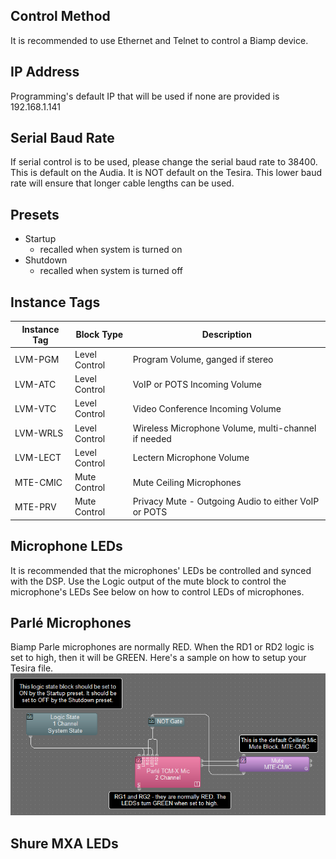 ## Control Method
It is recommended to use Ethernet and Telnet to control a Biamp device.

## IP Address
Programming's default IP that will be used if none are provided is 192.168.1.141

## Serial Baud Rate
If serial control is to be used, please change the serial baud rate to 38400. This is default on the Audia.
It is NOT default on the Tesira. This lower baud rate will ensure that longer cable lengths can be used.

## Presets
* Startup
  - recalled when system is turned on
* Shutdown
  - recalled when system is turned off

## Instance Tags
| Instance Tag | Block Type | Description |
|-|-|-|
| LVM-PGM | Level Control | Program Volume, ganged if stereo|
| LVM-ATC | Level Control | VoIP or POTS Incoming Volume |
| LVM-VTC | Level Control | Video Conference Incoming Volume |
| LVM-WRLS | Level Control | Wireless Microphone Volume, multi-channel if needed |
| LVM-LECT | Level Control | Lectern Microphone Volume
| MTE-CMIC | Mute Control | Mute Ceiling Microphones
| MTE-PRV | Mute Control | Privacy Mute - Outgoing Audio to either VoIP or POTS |

## Microphone LEDs
It is recommended that the microphones' LEDs be controlled and synced with the DSP. Use the Logic output of the mute block to control the microphone's LEDs
See below on how to control LEDs of microphones.

## Parlé Microphones
Biamp Parle microphones are normally RED. When the RD1 or RD2 logic is set to high, then it will be GREEN.
Here's a sample on how to setup your Tesira file. ![parle sample](parle-mute-sample.png)

## Shure MXA LEDs
